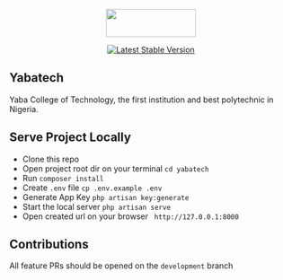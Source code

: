 <p align="center"><a href="https://yabatech.edu.ng/" target="_blank"><img src="https://yabatech.edu.ng/img/logss.png" width="160" height="50"></a></p>


<p align="center">
<a href="https://packagist.org/packages/laravel/framework"><img src="https://img.shields.io/packagist/v/laravel/framework" alt="Latest Stable Version"></a>
</p>

## Yabatech
Yaba College of Technology, the first institution and best polytechnic in Nigeria.

## Serve Project Locally
* Clone this repo
* Open project root dir on your terminal ```cd yabatech```
* Run ``composer install``
* Create ``.env`` file ```cp .env.example .env```
* Generate App Key ```php artisan key:generate```
* Start the local server ```php artisan serve```
* Open created url on your browser ``` http://127.0.0.1:8000```


## Contributions
All feature PRs should be opened on the ```development``` branch
